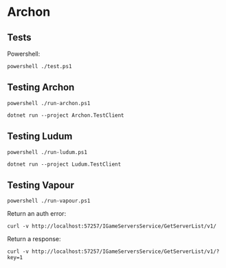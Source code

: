 Archon
======


Tests
-----

Powershell:
```
powershell ./test.ps1
```


Testing Archon
--------------

```
powershell ./run-archon.ps1
```
```
dotnet run --project Archon.TestClient
```


Testing Ludum
-------------

```
powershell ./run-ludum.ps1
```
```
dotnet run --project Ludum.TestClient
```


Testing Vapour
--------------

```
powershell ./run-vapour.ps1
```

Return an auth error:
```
curl -v http://localhost:57257/IGameServersService/GetServerList/v1/
```

Return a response:
```
curl -v http://localhost:57257/IGameServersService/GetServerList/v1/?key=1
```
